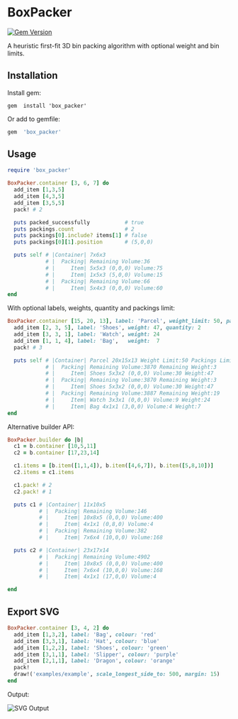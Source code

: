 BoxPacker
=========

[![Gem Version](https://badge.fury.io/rb/box_packer.svg)](http://badge.fury.io/rb/box_packer)

A heuristic first-fit 3D bin packing algorithm with optional weight and bin limits.

Installation
------------

Install gem:

``` console
gem  install 'box_packer'
```

Or add to gemfile:

``` ruby
gem  'box_packer'
```

Usage
-----

``` ruby
require 'box_packer'

BoxPacker.container [3, 6, 7] do
  add_item [1,3,5]
  add_item [4,3,5]
  add_item [3,5,5]
  pack! # 2

  puts packed_successfully           # true
  puts packings.count                # 2
  puts packings[0].include? items[1] # false
  puts packings[0][1].position       # (5,0,0)

  puts self # |Container| 7x6x3
            # |  Packing| Remaining Volume:36
            # |     Item| 5x5x3 (0,0,0) Volume:75
            # |     Item| 1x5x3 (5,0,0) Volume:15
            # |  Packing| Remaining Volume:66
            # |     Item| 5x4x3 (0,0,0) Volume:60
end
```

With optional labels, weights, quantity and packings limit:

``` ruby
BoxPacker.container [15, 20, 13], label: 'Parcel', weight_limit: 50, packings_limit: 3 do
  add_item [2, 3, 5], label: 'Shoes', weight: 47, quantity: 2
  add_item [3, 3, 1], label: 'Watch', weight: 24
  add_item [1, 1, 4], label: 'Bag',   weight:  7
  pack! # 3

  puts self # |Container| Parcel 20x15x13 Weight Limit:50 Packings Limit:3
            # |  Packing| Remaining Volume:3870 Remaining Weight:3
            # |     Item| Shoes 5x3x2 (0,0,0) Volume:30 Weight:47
            # |  Packing| Remaining Volume:3870 Remaining Weight:3
            # |     Item| Shoes 5x3x2 (0,0,0) Volume:30 Weight:47
            # |  Packing| Remaining Volume:3887 Remaining Weight:19
            # |     Item| Watch 3x3x1 (0,0,0) Volume:9 Weight:24
            # |     Item| Bag 4x1x1 (3,0,0) Volume:4 Weight:7
end
```

Alternative builder API:

``` ruby
BoxPacker.builder do |b|
  c1 = b.container [10,5,11]
  c2 = b.container [17,23,14]

  c1.items = [b.item([1,1,4]), b.item([4,6,7]), b.item([5,8,10])]
  c2.items = c1.items

  c1.pack! # 2
  c2.pack! # 1

  puts c1 # |Container| 11x10x5
          # |  Packing| Remaining Volume:146
          # |     Item| 10x8x5 (0,0,0) Volume:400
          # |     Item| 4x1x1 (0,8,0) Volume:4
          # |  Packing| Remaining Volume:382
          # |     Item| 7x6x4 (10,0,0) Volume:168

  puts c2 # |Container| 23x17x14
          # |  Packing| Remaining Volume:4902
          # |     Item| 10x8x5 (0,0,0) Volume:400
          # |     Item| 7x6x4 (10,0,0) Volume:168
          # |     Item| 4x1x1 (17,0,0) Volume:4

end
```

Export SVG
----------

``` ruby
BoxPacker.container [3, 4, 2] do
  add_item [1,3,2], label: 'Bag', colour: 'red'
  add_item [3,3,1], label: 'Hat', colour: 'blue'
  add_item [1,2,2], label: 'Shoes', colour: 'green'
  add_item [3,1,1], label: 'Slipper', colour: 'purple'
  add_item [2,1,1], label: 'Dragon', colour: 'orange'
  pack!
  draw!('examples/example', scale_longest_side_to: 500, margin: 15)
end
```

Output:

![SVG Output](https://rawgit.com/mushishi78/box_packer/master/examples/example1.svg)